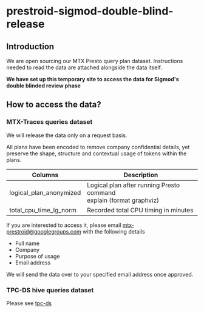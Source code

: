 # prestroid-sigmod-double-blind-release

## Introduction
We are open sourcing our MTX Presto query plan dataset. 
Instructions needed to read the data are attached alongside the data itself. 

**We have set up this temporary site to access the data for Sigmod's double blinded review phase**

## How to access the data?

### MTX-Traces queries dataset
We will release the data only on a request basis.

All plans have been encoded to remove company confidential details, yet preserve the shape, structure and contextual usage of tokens within the plans. 

| Columns | Description |
| ------- | ----------- |
| logical_plan_anonymized | Logical plan after running Presto command <br> explain (format graphviz) <query> | 
| total_cpu_time_lg_norm | Recorded total CPU timing in minutes |

If you are interested to access it, please email mtx-prestroid@googlegroups.com with the following details
- Full name
- Company
- Purpose of usage
- Email address

We will send the data over to your specified email address once approved.

### TPC-DS hive queries dataset
Please see [tpc-ds](TPC-DS/)